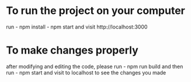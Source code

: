 To run the project on your computer
=======================================
run - npm install - npm start 
and visit http://localhost:3000

To make changes properly
==========================
after modifying and editing the code, please run - npm run build and then run - npm start 
and visit to localhost to see the changes you made
